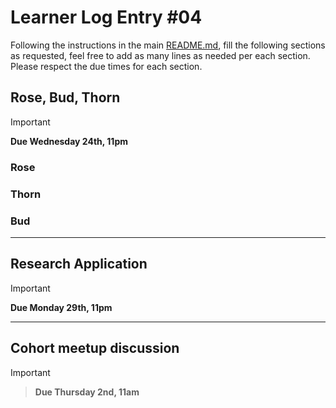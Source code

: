 # Learner Log Entry #04

Following the instructions in the main [README.md](README.md/#entries-instructions), fill the following sections as requested, feel free to add as many lines as needed per each section. Please respect the due times for each section.

## Rose, Bud, Thorn

> [!IMPORTANT]
> **Due Wednesday 24th, 11pm**

### Rose


### Thorn


### Bud


---

## Research Application

> [!IMPORTANT]
> **Due Monday 29th, 11pm**


---

## Cohort meetup discussion

> [!IMPORTANT]

> **Due Thursday 2nd, 11am**

